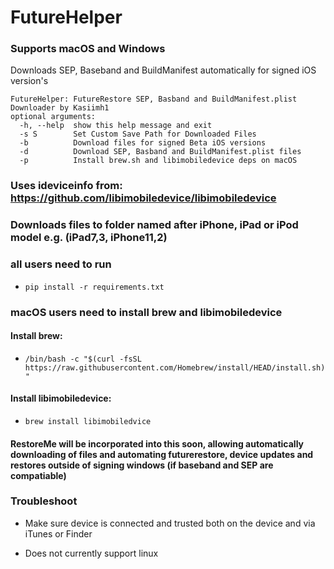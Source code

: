 # FutureHelper 

### Supports macOS and Windows

Downloads SEP, Baseband and BuildManifest automatically for signed iOS version's

```
FutureHelper: FutureRestore SEP, Basband and BuildManifest.plist Downloader by Kasiimh1
optional arguments:
  -h, --help  show this help message and exit
  -s S        Set Custom Save Path for Downloaded Files
  -b          Download files for signed Beta iOS versions
  -d          Download SEP, Basband and BuildManifest.plist files
  -p          Install brew.sh and libimobiledevice deps on macOS
```

### Uses ideviceinfo from: https://github.com/libimobiledevice/libimobiledevice

### Downloads files to folder named after iPhone, iPad or iPod model e.g. (iPad7,3, iPhone11,2)

### all users need to run 

- ``` pip install -r requirements.txt ```

### macOS users need to install brew and libimobiledevice 

#### Install brew:

- ``` /bin/bash -c "$(curl -fsSL https://raw.githubusercontent.com/Homebrew/install/HEAD/install.sh)" ```

#### Install libimobiledevice:

- ``` brew install libimobiledvice ```

#### RestoreMe will be incorporated into this soon, allowing automatically downloading of files and automating futurerestore, device updates and restores outside of signing windows (if baseband and SEP are compatiable)

### Troubleshoot

- Make sure device is connected and trusted both on the device and via iTunes or Finder

- Does not currently support linux
